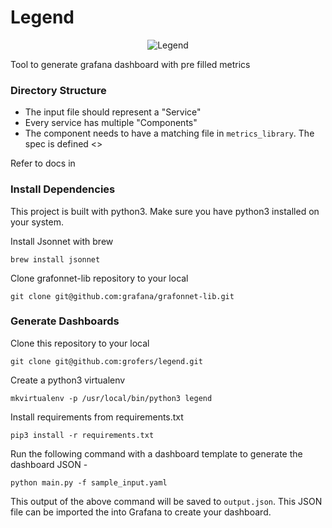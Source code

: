 # Legend

<p align="center">
  <img src="http://www.desigifs.com/sites/default/files/2013/BalaKrj2.gif" alt="Legend"/>
</p>

Tool to generate grafana dashboard with pre filled metrics 

### Directory Structure

* The input file should represent a "Service"
* Every service has multiple "Components"
* The component needs to have a matching file in `metrics_library`. The spec is defined <>

Refer to docs in <docs>

### Install Dependencies

This project is built with python3. Make sure you have python3 installed on your system.

Install Jsonnet with brew
```
brew install jsonnet
```

Clone grafonnet-lib repository to your local
```
git clone git@github.com:grafana/grafonnet-lib.git
```

### Generate Dashboards

Clone this repository to your local
```
git clone git@github.com:grofers/legend.git
```

Create a python3 virtualenv
```
mkvirtualenv -p /usr/local/bin/python3 legend
```

Install requirements from requirements.txt
```
pip3 install -r requirements.txt
```
 
Run the following command with a dashboard template to generate the dashboard JSON -

```
python main.py -f sample_input.yaml 
```

This output of the above command will be saved to `output.json`. This JSON file can be imported the into Grafana to create your dashboard.

